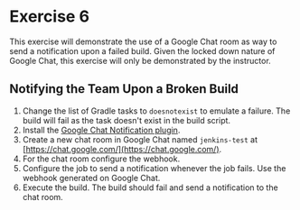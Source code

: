 # Exercise 6

This exercise will demonstrate the use of a Google Chat room as way to send a notification upon a failed build. Given the locked down nature of Google Chat, this exercise will only be demonstrated by the instructor.

## Notifying the Team Upon a Broken Build

1. Change the list of Gradle tasks to `doesnotexist` to emulate a failure. The build will fail as the task doesn't exist in the build script.
2. Install the [Google Chat Notification plugin](https://plugins.jenkins.io/google-chat-notification).
3. Create a new chat room in Google Chat named `jenkins-test` at [https://chat.google.com/](https://chat.google.com/).
4. For the chat room configure the webhook.
5. Configure the job to send a notification whenever the job fails. Use the webhook generated on Google Chat.
6. Execute the build. The build should fail and send a notification to the chat room.